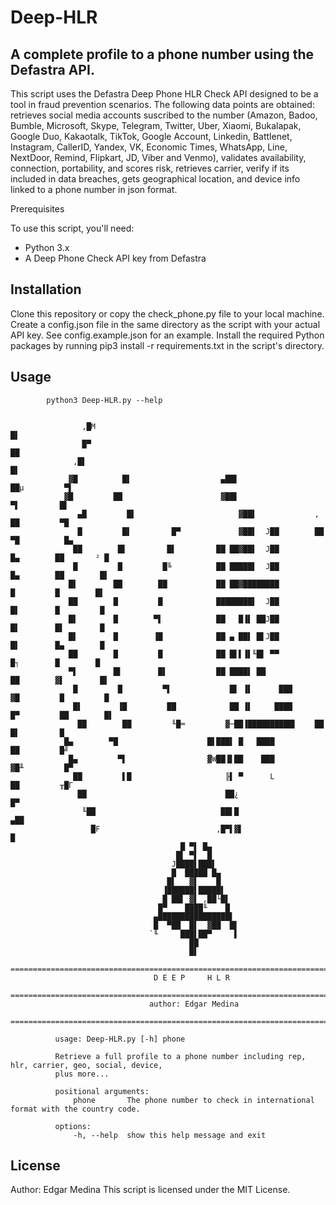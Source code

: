 # Deep-HLR 
## A complete profile to a phone number using the Defastra API. 

This script uses the Defastra Deep Phone HLR Check API designed to be a tool in fraud prevention scenarios. The following data points are obtained: retrieves social media accounts suscribed to the number (Amazon, Badoo, Bumble, Microsoft, Skype, Telegram, Twitter, Uber, Xiaomi, Bukalapak, Google Duo, Kakaotalk, TikTok, Google Account, Linkedin, Battlenet, Instagram, CallerID, Yandex, VK, Economic Times, WhatsApp, Line, NextDoor, Remind, Flipkart, JD, Viber and Venmo), validates availability, connection, portability, and scores risk, retrieves carrier, verify if its included in data breaches, gets geographical location, and device info linked to a phone number in json format.

Prerequisites

To use this script, you'll need:

- Python 3.x
- A Deep Phone Check API key from Defastra

## Installation

Clone this repository or copy the check_phone.py file to your local machine.
Create a config.json file in the same directory as the script with your actual API key. See config.example.json for an example.
Install the required Python packages by running pip3 install -r requirements.txt in the script's directory.

## Usage

			python3 Deep-HLR.py --help


				    ,█M                                                           █▌             
				    █▀                                                              ██           
				  ,█▌                                                                 █▌         
				 ▓█          █▌                    ▄██▌                    ██µ         ▀▌        
				▓█         ██                      ▓██▌                      ▀▌         █▌       
			       ▄█         █▌                       ▓██▌             ,         ██         ▀█      
			       █         █▌         █▀             ▓██▌  J██        ██         ▀█          █▄    
			      ██        █▌         █▌         ██ ██▓██▌  J██          █▄        ██       ² █     
			      █         █         █╚          ██ █████▌  J██           █▄        ██        █▌    
			     █▌        ██        ██           ██ ██▓████████            █         █        █▌    
			     ██        █         █            ████████▌  J██            █▌        █         █    
			     █▌        █        ▀▌            ██   █▐▌ ██J██            █▌        █▌        █    
			     █▌        █        ▐█            ██ ▄ ██▌ █▌J██            █▌        █▄        █    
			     ██        █         █            ██ █▌▌▐▌╙█▌ ▀▀            █┐        █        █     
			     ▀▌        █▌        █▌           ██ ████▌ ██              ██        ▓▌        █▌    
			      █         █         ▀▌             █▌ ▐▌      ███       ▓█         █         █     
			      █▌        ▐█         ██            ██ ▐▌     ████      █▀         ██        █▌     
			       ██        ██         ╙█═         ▓─██▐██████████▌    ██         █▌         █      
				█▄        ▀█                    █▌███▌ █   ████               ██         █╝      
				 █▄         ▀▌                  ▓W██▐▌██    ███             ▓█╨         █▀       
				  ██         ▌█                     ╟▌ ▀      L            ██         ╥█Γ        
				   ██                               ██¿                              █▀          
				    ╙██                            ██▌█                            ▄██           
				      █F                          ,█▀▌▓▌                           █             
						                  █ ▀▌ █▄                                        
						                 █▌ ▀▌  █                                        
						                J████▌███▌                                       
						                █  █████ █▄                                      
						               █▌   ▓▌    █                                      
						              ▐██████▌█████▌                                     
						              █ ██▌ ▓▌ ,██└█▌                                    
						             █▀    ████╙    █                                    
						            ▄████████████████▌                                   
						            █  ▀██  █▌  ▓██  █▌                                  
						           `╙     ███▌██▀     ▌                                  
						                    ██                                           
						                    █▌                                           
			  =======================================================================================
						            D E E P     H L R                                    
			  =======================================================================================
						           author: Edgar Medina                                  
			  =======================================================================================

			  usage: Deep-HLR.py [-h] phone

			  Retrieve a full profile to a phone number including rep, hlr, carrier, geo, social, device, 
			  plus more...

			  positional arguments:
			      phone       The phone number to check in international format with the country code.

			  options:
			      -h, --help  show this help message and exit


## License
Author: Edgar Medina
This script is licensed under the MIT License.
